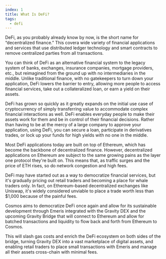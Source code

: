 ```yaml
---
index: 1
title: What Is DeFi?
tags: 
  - defi
---
```


DeFi, as you probably already know by now, is the short name for “decentralized finance.” This covera wide variety of financial applications and services that use distributed ledger technology and smart contracts to remove centralized parties from all transactions.

You can think of DeFi as an alternative financial system to the legacy system of banks, exchanges, insurance companies, mortgage providers, etc., but reimagined from the ground up with no intermediaries in the middle. Unlike traditional finance, with no gatekeepers to turn down your application, DeFi lowers the barrier to entry, allowing more people to access financial services, take out a collateralized loan, or earn a yield on their assets.

DeFi has grown so quickly as it greatly expands on the initial use case of cryptocurrency of simply transferring value to accommodate complex financial interactions as well. DeFi enables everyday people to make their assets work for them and be in control of their financial decisions. Rather than having to be at the mercy of a large company to approve your application, using DeFi, you can secure a loan, participate in derivatives trades, or lock up your funds for high yields with no one in the middle.

Most DeFi applications today are built on top of Ethereum, which has become the backbone of decentralized finance. However, decentralized applications on Ethereum are subject to the same growing pains as the layer one protocol they're built on. This means that, as traffic surges and the price of ETH rises, so do network congestion and high fees.

DeFi may have started out as a way to democratize financial services, but it's gradually pricing out retail traders and becoming a place for whale traders only. In fact, on Ethereum-based decentralized exchanges like Uniswap, it's widely considered unviable to place a trade worth less than $1,000 because of the painful fees.

Cosmos aims to democratize DeFi once again and allow for its sustainable development through Emeris integrated with the Gravity DEX and the upcoming Gravity Bridge that will connect to Ethereum and allow for batched transactions and liquidity to flow back and forth from Ethereum to Cosmos.

This will slash gas costs and enrich the DeFi ecosystem on both sides of the bridge, turning Gravity DEX into a vast marketplace of digital assets, and enabling retail traders to place small transactions with Emeris and manage all their assets cross-chain with minimal fees.
